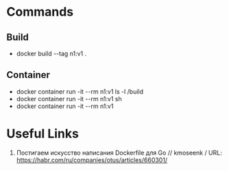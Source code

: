 # Commands

## Build

- docker build --tag n1:v1 .

## Container

- docker container run -it --rm n1:v1 ls -l /build
- docker container run -it --rm n1:v1 sh
- docker container run -it --rm n1:v1

# Useful Links

1. Постигаем искусство написания Dockerfile для Go // kmoseenk / URL: https://habr.com/ru/companies/otus/articles/660301/